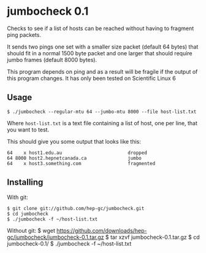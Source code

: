 jumbocheck 0.1
================

Checks to see if a list of hosts can be reached without having
to fragment ping packets. 

It sends two pings one set with a smaller size packet (default 64 bytes) that should fit in a normal 
1500 byte packet and one larger that should require jumbo frames (default 8000 bytes).

This program depends on ping and as a result will be fragile if
the output of this program changes. It has only been tested on Scientific Linux 6

Usage
-------
    $ ./jumbocheck --regular-mtu 64 --jumbo-mtu 8000 --file host-list.txt


Where `host-list.txt` is a text file containing a list of host, one per line, that you want to test.

This should give you some output that looks like this:

```
64    x host1.edu.au                        dropped
64 8000 host2.hepnetcanada.ca               jumbo
64    x host3.something.com                 fragmented
```

Installing
---------

With git:

    $ git clone git://github.com/hep-gc/jumbocheck.git
    $ cd jumbocheck
    $ ./jumbocheck -f ~/host-list.txt

Without git:
    $ wget https://github.com/downloads/hep-gc/jumbocheck/jumbocheck-0.1.tar.gz
    $ tar xzvf jumbocheck-0.1.tar.gz
    $ cd jumbocheck-0.1/
    $ ./jumbocheck -f ~/host-list.txt
    

